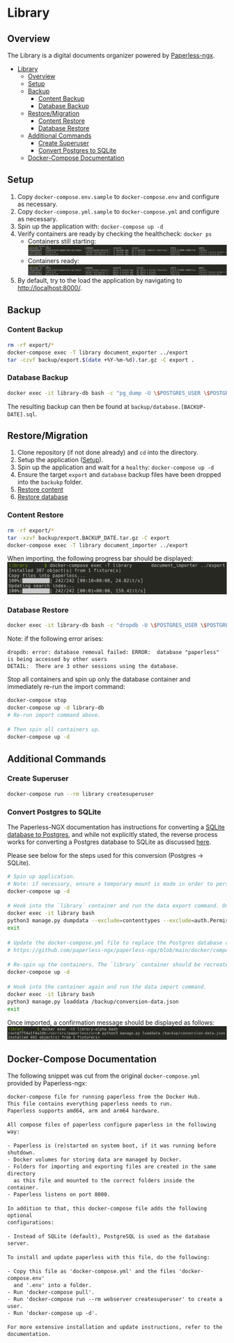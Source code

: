 # Library

## Overview

The Library is a digital documents organizer powered by [Paperless-ngx](https://github.com/paperless-ngx/paperless-ngx).

- [Library](#library)
  - [Overview](#overview)
  - [Setup](#setup)
  - [Backup](#backup)
    - [Content Backup](#content-backup)
    - [Database Backup](#database-backup)
  - [Restore/Migration](#restoremigration)
    - [Content Restore](#content-restore)
    - [Database Restore](#database-restore)
  - [Additional Commands](#additional-commands)
    - [Create Superuser](#create-superuser)
    - [Convert Postgres to SQLite](#convert-postgres-to-sqlite)
  - [Docker-Compose Documentation](#docker-compose-documentation)

## Setup

1. Copy `docker-compose.env.sample` to `docker-compose.env` and configure as necessary.
2. Copy `docker-compose.yml.sample` to `docker-compose.yml` and configure as necessary.
3. Spin up the application with: `docker-compose up -d`
4. Verify containers are ready by checking the healthcheck: `docker ps`
    - Containers still starting:
    ![Healthcheck Starting](docs/healthcheck_starting.png)
    - Containers ready:
    ![Healthcheck Healthy](docs/healthcheck_healthy.png)
5. By default, try to the load the application by navigating to <http://localhost:8000/>.

## Backup

### Content Backup

```bash
rm -rf export/*
docker-compose exec -T library document_exporter ../export
tar -czvf backup/export.$(date +%Y-%m-%d).tar.gz -C export .
```

### Database Backup

```bash
docker exec -it library-db bash -c "pg_dump -U \$POSTGRES_USER \$POSTGRES_DB > /backup/database.$(date +%Y-%m-%d).sql"
```

The resulting backup can then be found at `backup/database.[BACKUP-DATE].sql`.

## Restore/Migration

1. Clone repository (if not done already) and `cd` into the directory.
2. Setup the application ([Setup](#Setup)).
3. Spin up the application and wait for a `healthy`: `docker-compose up -d`
4. Ensure the target `export` and `database` backup files have been dropped into the `backukp` folder.
5. [Restore content](#content-restore)
6. [Restore database](#database-restore)

### Content Restore

```bash
rm -rf export/*
tar -xzvf backup/export.BACKUP_DATE.tar.gz -C export
docker-compose exec -T library document_importer ../export
```

When importing, the following progress bar should be displayed:
![Import Progress](docs/import_progress.png)

### Database Restore

```bash
docker exec -it library-db bash -c "dropdb -U \$POSTGRES_USER \$POSTGRES_DB && createdb -U \$POSTGRES_USER \$POSTGRES_DB && psql -U \$POSTGRES_USER \$POSTGRES_DB < /backup/database.[BACKUP-DATE]"
```

Note: if the following error arises:

```plain
dropdb: error: database removal failed: ERROR:  database "paperless" is being accessed by other users
DETAIL:  There are 3 other sessions using the database.
```

Stop all containers and spin up only the database container and immediately re-run the import command:

```bash
docker-compose stop
docker-compose up -d library-db
# Re-run import command above.

# Then spin all containers up.
docker-compose up -d
```

## Additional Commands

### Create Superuser

```bash
docker-compose run --rm library createsuperuser
```

### Convert Postgres to SQLite

The Paperless-NGX documentation has instructions for converting a [SQLite database to Postgres](<https://paperless-ngx.readthedocs.io/en/latest/setup.html#moving-data-from-sqlite-to-postgresql>), and while not explicitly stated, the reverse process works for converting a Postgres database to SQLite as discussed [here](<https://github.com/jonaswinkler/paperless-ng/issues/1550#issuecomment-1015784199>).

Please see below for the steps used for this conversion (Postgres -> SQLite).

```bash
# Spin up application.
# Note: if necessary, ensure a temporary mount is made in order to persist the conversion file between container creations.
docker-compose up -d

# Hook into the `library` container and run the data export command. Once exported, exit the container.
docker exec -it library bash
python3 manage.py dumpdata --exclude=contenttypes --exclude=auth.Permission > /backup/conversion-data.json
exit

# Update the docker-compose.yml file to replace the Postgres database config and references with SQLite:
# https://github.com/paperless-ngx/paperless-ngx/blob/main/docker/compose/docker-compose.sqlite.yml

# Re-spin up the containers. The `library` container should be recreated.
docker-compose up -d

# Hook into the container again and run the data import command.
docker exec -it library bash
python3 manage.py loaddata /backup/conversion-data.json
exit
```

Once imported, a confirmation message should be displayed as follows:
![Data Conversion Import Result](docs/data_conversion_import_result.png)

## Docker-Compose Documentation

The following snippet was cut from the original `docker-compose.yml` provided by Paperless-ngx:

```plain
docker-compose file for running paperless from the Docker Hub.
This file contains everything paperless needs to run.
Paperless supports amd64, arm and arm64 hardware.

All compose files of paperless configure paperless in the following way:

- Paperless is (re)started on system boot, if it was running before shutdown.
- Docker volumes for storing data are managed by Docker.
- Folders for importing and exporting files are created in the same directory
  as this file and mounted to the correct folders inside the container.
- Paperless listens on port 8000.

In addition to that, this docker-compose file adds the following optional
configurations:

- Instead of SQLite (default), PostgreSQL is used as the database server.

To install and update paperless with this file, do the following:

- Copy this file as 'docker-compose.yml' and the files 'docker-compose.env'
  and '.env' into a folder.
- Run 'docker-compose pull'.
- Run 'docker-compose run --rm webserver createsuperuser' to create a user.
- Run 'docker-compose up -d'.

For more extensive installation and update instructions, refer to the
documentation.
```
